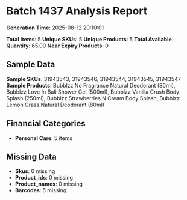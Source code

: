 # Batch 1437 Analysis Report

**Generation Time**: 2025-08-12 20:10:01

**Total Items**: 5
**Unique SKUs**: 5
**Unique Products**: 5
**Total Available Quantity**: 65.00
**Near Expiry Products**: 0

## Sample Data
**Sample SKUs**: 31943543, 31943546, 31943544, 31943545, 31943547
**Sample Products**: Bubblzz No Fragrance Natural Deodorant (80ml), Bubblzz Love In Bali Shower Gel (500ml), Bubblzz Vanilla Crush Body Splash (250ml), Bubblzz Strawberries N Cream Body Splash, Bubblzz Lemon Grass Natural Deodorant (80ml)

## Financial Categories
- **Personal Care**: 5 items

## Missing Data
- **Skus**: 0 missing
- **Product_ids**: 0 missing
- **Product_names**: 0 missing
- **Barcodes**: 5 missing
